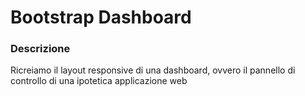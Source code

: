 # Bootstrap Dashboard
### Descrizione
Ricreiamo il layout responsive di una dashboard, ovvero il pannello di controllo di una ipotetica applicazione web
